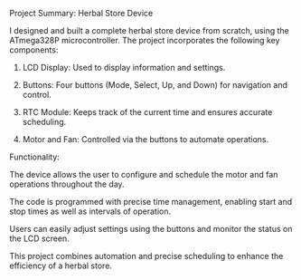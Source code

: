 Project Summary: Herbal Store Device

I designed and built a complete herbal store device from scratch, using the ATmega328P microcontroller. The project incorporates the following key components:

1. LCD Display: Used to display information and settings.


2. Buttons: Four buttons (Mode, Select, Up, and Down) for navigation and control.


3. RTC Module: Keeps track of the current time and ensures accurate scheduling.


4. Motor and Fan: Controlled via the buttons to automate operations.



Functionality:

The device allows the user to configure and schedule the motor and fan operations throughout the day.

The code is programmed with precise time management, enabling start and stop times as well as intervals of operation.

Users can easily adjust settings using the buttons and monitor the status on the LCD screen.


This project combines automation and precise scheduling to enhance the efficiency of a herbal store.
